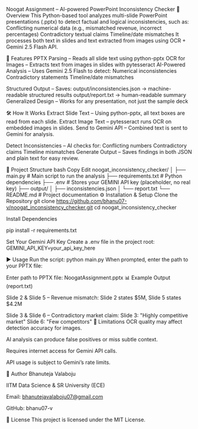 Noogat Assignment – AI-powered PowerPoint Inconsistency Checker
📌 Overview
This Python-based tool analyzes multi-slide PowerPoint presentations (.pptx) to detect factual and logical inconsistencies, such as:
Conflicting numerical data (e.g., mismatched revenue, incorrect percentages)
Contradictory textual claims
Timeline/date mismatches
It processes both text in slides and text extracted from images using OCR + Gemini 2.5 Flash API.

🚀 Features
PPTX Parsing – Reads all slide text using python-pptx
OCR for Images – Extracts text from images in slides with pytesseract
AI-Powered Analysis – Uses Gemini 2.5 Flash to detect:
Numerical inconsistencies
Contradictory statements
Timeline/date mismatches

Structured Output – Saves:
output/inconsistencies.json → machine-readable structured results
output/report.txt → human-readable summary
Generalized Design – Works for any presentation, not just the sample deck

🛠 How It Works
Extract Slide Text – Using python-pptx, all text boxes are read from each slide.
Extract Image Text – pytesseract runs OCR on embedded images in slides.
Send to Gemini API – Combined text is sent to Gemini for analysis.

Detect Inconsistencies – AI checks for:
Conflicting numbers
Contradictory claims
Timeline mismatches
Generate Output – Saves findings in both JSON and plain text for easy review.

📂 Project Structure
bash
Copy
Edit
noogat_inconsistency_checker/
│
├── main.py                # Main script to run the analysis
├── requirements.txt       # Python dependencies
├── .env                    # Stores your GEMINI API key (placeholder, no real key)
├── output/
│   ├── inconsistencies.json
│   └── report.txt
└── README.md               # Project documentation
⚙️ Installation & Setup
Clone the Repository
git clone https://github.com/bhanu07-v/noogat_inconsistency_checker.git
cd noogat_inconsistency_checker


Install Dependencies

pip install -r requirements.txt

Set Your Gemini API Key
Create a .env file in the project root:
GEMINI_API_KEY=your_api_key_here

▶️ Usage
Run the script:
python main.py
When prompted, enter the path to your PPTX file:

Enter path to PPTX file: NoogatAssignment.pptx
📊 Example Output (report.txt)

Slide 2 & Slide 5 – Revenue mismatch:
Slide 2 states $5M, Slide 5 states $4.2M

Slide 3 & Slide 6 – Contradictory market claim:
Slide 3: "Highly competitive market"
Slide 6: "Few competitors"
📌 Limitations
OCR quality may affect detection accuracy for images.

AI analysis can produce false positives or miss subtle context.

Requires internet access for Gemini API calls.

API usage is subject to Gemini’s rate limits.

👤 Author
Bhanuteja Valaboju

IITM Data Science & SR University (ECE)

Email: bhanutejavalaboju07@gmail.com

GitHub: bhanu07-v

📜 License
This project is licensed under the MIT License.

